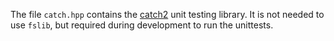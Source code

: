 The file `catch.hpp` contains the [catch2](https://github.com/catchorg/Catch2) unit testing library. It is not needed to use `fslib`, but required during development to run the unittests.
